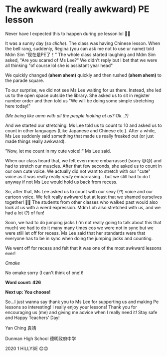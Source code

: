 # The awkward (really awkward) PE lesson

Never have I expected this to happen during pe lesson lol 🤣🤣

It was a sunny day (so *cliche*). The class was having Chinese lesson. When the bell rang, suddenly, Regina (you can ask me not to use ur name) told Mdm Sim “现在是PE了！” The whole class started laughing and Mdm Sim asked, "Are you scared of Ms Lee?" We didn't reply but I bet that we were all thinking "of course lol she is assistant year head"

We quickly changed **(ahem ahem)** quickly and then rushed **(ahem ahem)** to the parade square.

To our surprise, we did not see Ms Lee waiting for us there. Instead, she led us to the open space outside the library. She asked us to sit in register number order and then told us "We will be doing some simple stretching here today!"

*(Me being like umm with all the people looking at us? Ok...?)*

And we started our stretching. Ms Lee told us to count to 10 and asked us to count in other languages (Like Japanese and Chinese etc.). After a while, Ms Lee suddenly said something that made us really freaked out (or just made things really awkward).

"Now, let me count in my cute voice!!" Ms Lee said.

When our class heard that, we felt even more embarrassed (sorry 😅😅) and had to stretch our muscles. After that few seconds, she asked us to count in our own cute voice. We actually did not want to stretch with our "cute" voice as it was really really *really* embarrasing... but we still had to do t anyway if not Ms Lee would hold us back from recess.

So, after that, Ms Lee asked us to count with our sexy (?!) voice and our cartoon voice. We felt really awkward but at least that we shamed ourselves together! 🤩🤩 The students from other classes who walked past would also look at us with a wierd expression. Mdm Loh also stretched with us, and we had a lot (?) of fun!

Soon, we had to do jumping jacks (I'm not really going to talk about this that much) we had to do it many many times cos we were not in sync but we were still let off for recess. Ms Lee said that her standards were that everyone has to be in sync when doing the jumping jacks and counting.

We went off for recess and felt that it was one of the most awkward lessons ever! 

*Omake*

No omake sorry (I can't think of one!)!

**Word count: 426**

**Next up: You choose!**

So...I just wanna say thank you to Ms Lee for supporting us and making Pe lessons so interesting! I really enjoy your lessons! Thank you for encouraging us (me) and giving me advice when I really need it! Stay safe and Happy Teachers' Day!

Yan Ching 袁靖

Dunman High School 德明政府中学

2020 1 HILLYSE 😊😊
